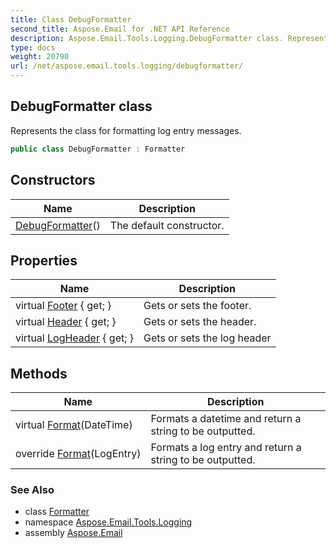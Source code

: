 ```yaml
---
title: Class DebugFormatter
second_title: Aspose.Email for .NET API Reference
description: Aspose.Email.Tools.Logging.DebugFormatter class. Represents the class for formatting log entry messages
type: docs
weight: 20790
url: /net/aspose.email.tools.logging/debugformatter/
---
```

## DebugFormatter class

Represents the class for formatting log entry messages.

```csharp
public class DebugFormatter : Formatter
```

## Constructors

| Name | Description |
| --- | --- |
| [DebugFormatter](debugformatter/)() | The default constructor. |

## Properties

| Name | Description |
| --- | --- |
| virtual [Footer](../../aspose.email.tools.logging/formatter/footer/) { get; } | Gets or sets the footer. |
| virtual [Header](../../aspose.email.tools.logging/formatter/header/) { get; } | Gets or sets the header. |
| virtual [LogHeader](../../aspose.email.tools.logging/formatter/logheader/) { get; } | Gets or sets the log header |

## Methods

| Name | Description |
| --- | --- |
| virtual [Format](../../aspose.email.tools.logging/formatter/format/)(DateTime) | Formats a datetime and return a string to be outputted. |
| override [Format](../../aspose.email.tools.logging/debugformatter/format/#format)(LogEntry) | Formats a log entry and return a string to be outputted. |

### See Also

* class [Formatter](../formatter/)
* namespace [Aspose.Email.Tools.Logging](../../aspose.email.tools.logging/)
* assembly [Aspose.Email](../../)


